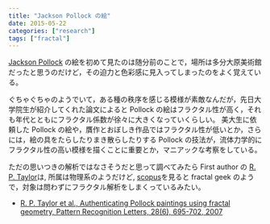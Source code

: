 ```yaml
---
title: "Jackson Pollock の絵"
date: 2015-05-22
categories: ["research"]
tags: ["fractal"]
---
```


[Jackson Pollock](http://ja.wikipedia.org/wiki/%E3%82%B8%E3%83%A3%E3%82%AF%E3%82%BD%E3%83%B3%E3%83%BB%E3%83%9D%E3%83%AD%E3%83%83%E3%82%AF) の絵を初めて見たのは随分前のことで，場所は多分大原美術館だったと思うのだけど，その迫力と色彩感に見入ってしまったのをよく覚えている。

<!--more-->

ぐちゃぐちゃのようでいて，ある種の秩序を感じる模様が素敵なんだが，先日大学院生が紹介してくれた論文によると Pollock の絵はフラクタル性が高く，それも年代とともにフラクタル係数が徐々に大きくなっていくらしい。
美大生に依頼した Pollock の絵や，贋作とおぼしき作品ではフラクタル性が低いとか，さらには，絵の具をたらしたりまき散らしたりする Pollock の技法が，流体力学的にフラクタル性の高い模様を描くことに重要とか，マニアックな考察をしている。

ただの思いつきの解析ではなさそうだと思って調べてみたら First author の [R. P. Taylor](http://materialscience.uoregon.edu/taylor/rptlinks.html)は, 所属は物理系のようだけど, [scopus](http://www.scopus.com/authid/detail.url?authorId=35402134400)を見ると fractal geek のようで，対象は問わずにフラクタル解析をしまくっているみたい。


- [R. P. Taylor et al., Authenticating Pollock paintings using fractal geometry, Pattern Recognition Letters, 28(6), 695-702, 2007](
http://www.sciencedirect.com/science/article/pii/S016786550600208X)
